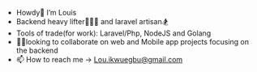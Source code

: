 - Howdy🤠 I’m Louis
- Backend heavy lifter🏋🏽‍♂️ and laravel artisan🏂
- Tools of trade(for work): Laravel/Php, NodeJS and Golang
- 🤝🏾looking to collaborate on web and Mobile app projects focusing on the backend
- 📫 How to reach me -> Lou.ikwuegbu@gmail.com

<!---
LusBlack/LusBlack is a ✨ special ✨ repository because its `README.md` (this file) appears on your GitHub profile.
You can click the Preview link to take a look at your changes.
--->
